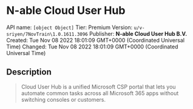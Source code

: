 # N-able Cloud User Hub
API name: `[object Object]`
Tier: Premium
Version: `u/v-sriyen/7NovTrain\1.0.1611.3096`
Publisher: **N-able Cloud User Hub B.V.**
Created: Tue Nov 08 2022 18:01:09 GMT+0000 (Coordinated Universal Time)
Changed: Tue Nov 08 2022 18:01:09 GMT+0000 (Coordinated Universal Time)

## Description
> Cloud User Hub is a unified Microsoft CSP portal that lets you automate common tasks across all Microsoft 365 apps without switching consoles or customers.
